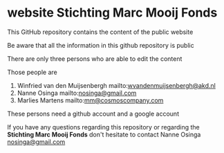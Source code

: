 # website Stichting Marc Mooij Fonds
This GitHub repository contains the content of the public website

Be aware that all the information in this github repository is public

There are only three persons who are able to edit the content

Those people are 
1. Winfried van den Muijsenbergh mailto:wvandenmuijsenbergh@akd.nl
2. Nanne Osinga                  mailto:nosinga@gmail.com
3. Marlies Martens               mailto:mm@cosmoscompany.com

These persons need a github account and a google account

If you have any questions regarding this repository or regarding the
**Stichting Marc Mooij Fonds** don't hesitate to contact
Nanne Osinga
nosinga@gmail.com
